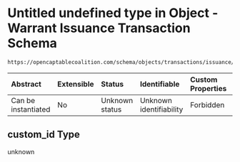 # Untitled undefined type in Object - Warrant Issuance Transaction Schema

```txt
https://opencaptablecoalition.com/schema/objects/transactions/issuance/warrant_issuance#/properties/custom_id
```



| Abstract            | Extensible | Status         | Identifiable            | Custom Properties | Additional Properties | Access Restrictions | Defined In                                                                                                                    |
| :------------------ | :--------- | :------------- | :---------------------- | :---------------- | :-------------------- | :------------------ | :---------------------------------------------------------------------------------------------------------------------------- |
| Can be instantiated | No         | Unknown status | Unknown identifiability | Forbidden         | Allowed               | none                | [WarrantIssuance.schema.json*](../../schema/objects/transactions/issuance/WarrantIssuance.schema.json "open original schema") |

## custom_id Type

unknown
